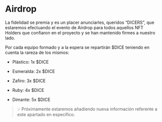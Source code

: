 # Airdrop

La fidelidad se premia y es un placer anunciarles, queridos “DICERS”, que estaremos efectuando el evento de Airdrop para todos aquellos NFT Holders que confiaron en el proyecto y se han mantenido firmes a nuestro lado.

Por cada equipo formado y a la espera se repartirán $DICE teniendo en cuenta la rareza de los mismos:

- Plástico: 1x $DICE 

- Esmeralda: 2x $DICE 

- Zafiro: 3x $DICE 

- Ruby: 4x $DICE 

- Dimante: 5x $DICE 

> 💡 Próximamente estaremos añadiendo nueva información referente a este apartado en específico.

